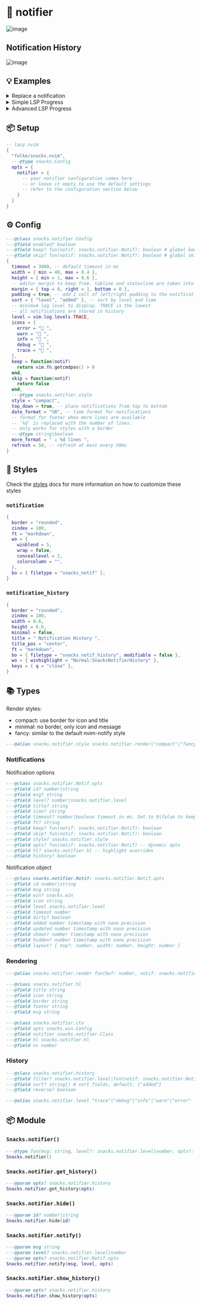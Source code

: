 # 🍿 notifier

![image](https://github.com/user-attachments/assets/b89eb279-08fb-40b2-9330-9a77014b9389)

## Notification History

![image](https://github.com/user-attachments/assets/0dc449f4-b275-49e4-a25f-f58efcba3079)

## 💡 Examples

<details><summary>Replace a notification</summary>

```lua
-- to replace an existing notification just use the same id.
-- you can also use the return value of the notify function as id.
for i = 1, 10 do
  vim.defer_fn(function()
    vim.notify("Hello " .. i, "info", { id = "test" })
  end, i * 500)
end
```

</details>

<details><summary>Simple LSP Progress</summary>

```lua
vim.api.nvim_create_autocmd("LspProgress", {
  ---@param ev {data: {client_id: integer, params: lsp.ProgressParams}}
  callback = function(ev)
    local spinner = { "⠋", "⠙", "⠹", "⠸", "⠼", "⠴", "⠦", "⠧", "⠇", "⠏" }
    vim.notify(vim.lsp.status(), "info", {
      id = "lsp_progress",
      title = "LSP Progress",
      opts = function(notif)
        notif.icon = ev.data.params.value.kind == "end" and " "
          or spinner[math.floor(vim.uv.hrtime() / (1e6 * 80)) % #spinner + 1]
      end,
    })
  end,
})
```

</details>

<details><summary>Advanced LSP Progress</summary>

![image](https://github.com/user-attachments/assets/a81b411c-150a-43ec-8def-87270c6f8dde)

```lua
---@type table<number, {token:lsp.ProgressToken, msg:string, done:boolean}[]>
local progress = vim.defaulttable()
vim.api.nvim_create_autocmd("LspProgress", {
  ---@param ev {data: {client_id: integer, params: lsp.ProgressParams}}
  callback = function(ev)
    local client = vim.lsp.get_client_by_id(ev.data.client_id)
    local value = ev.data.params.value --[[@as {percentage?: number, title?: string, message?: string, kind: "begin" | "report" | "end"}]]
    if not client or type(value) ~= "table" then
      return
    end
    local p = progress[client.id]

    for i = 1, #p + 1 do
      if i == #p + 1 or p[i].token == ev.data.params.token then
        p[i] = {
          token = ev.data.params.token,
          msg = ("[%3d%%] %s%s"):format(
            value.kind == "end" and 100 or value.percentage or 100,
            value.title or "",
            value.message and (" **%s**"):format(value.message) or ""
          ),
          done = value.kind == "end",
        }
        break
      end
    end

    local msg = {} ---@type string[]
    progress[client.id] = vim.tbl_filter(function(v)
      return table.insert(msg, v.msg) or not v.done
    end, p)

    local spinner = { "⠋", "⠙", "⠹", "⠸", "⠼", "⠴", "⠦", "⠧", "⠇", "⠏" }
    vim.notify(table.concat(msg, "\n"), "info", {
      id = "lsp_progress",
      title = client.name,
      opts = function(notif)
        notif.icon = #progress[client.id] == 0 and " "
          or spinner[math.floor(vim.uv.hrtime() / (1e6 * 80)) % #spinner + 1]
      end,
    })
  end,
})
```

</details>

<!-- docgen -->

## 📦 Setup

```lua
-- lazy.nvim
{
  "folke/snacks.nvim",
  ---@type snacks.Config
  opts = {
    notifier = {
      -- your notifier configuration comes here
      -- or leave it empty to use the default settings
      -- refer to the configuration section below
    }
  }
}
```

## ⚙️ Config

```lua
---@class snacks.notifier.Config
---@field enabled? boolean
---@field keep? fun(notif: snacks.notifier.Notif): boolean # global keep function
---@field skip? fun(notif: snacks.notifier.Notif): boolean # global skip function
{
  timeout = 3000, -- default timeout in ms
  width = { min = 40, max = 0.4 },
  height = { min = 1, max = 0.6 },
  -- editor margin to keep free. tabline and statusline are taken into account automatically
  margin = { top = 0, right = 1, bottom = 0 },
  padding = true, -- add 1 cell of left/right padding to the notification window
  sort = { "level", "added" }, -- sort by level and time
  -- minimum log level to display. TRACE is the lowest
  -- all notifications are stored in history
  level = vim.log.levels.TRACE,
  icons = {
    error = " ",
    warn = " ",
    info = " ",
    debug = " ",
    trace = " ",
  },
  keep = function(notif)
    return vim.fn.getcmdpos() > 0
  end,
  skip = function(notif)
    return false
  end,
  ---@type snacks.notifier.style
  style = "compact",
  top_down = true, -- place notifications from top to bottom
  date_format = "%R", -- time format for notifications
  -- format for footer when more lines are available
  -- `%d` is replaced with the number of lines.
  -- only works for styles with a border
  ---@type string|boolean
  more_format = " ↓ %d lines ",
  refresh = 50, -- refresh at most every 50ms
}
```

## 🎨 Styles

Check the [styles](https://github.com/folke/snacks.nvim/blob/main/docs/styles.md)
docs for more information on how to customize these styles

### `notification`

```lua
{
  border = "rounded",
  zindex = 100,
  ft = "markdown",
  wo = {
    winblend = 5,
    wrap = false,
    conceallevel = 2,
    colorcolumn = "",
  },
  bo = { filetype = "snacks_notif" },
}
```

### `notification_history`

```lua
{
  border = "rounded",
  zindex = 100,
  width = 0.6,
  height = 0.6,
  minimal = false,
  title = " Notification History ",
  title_pos = "center",
  ft = "markdown",
  bo = { filetype = "snacks_notif_history", modifiable = false },
  wo = { winhighlight = "Normal:SnacksNotifierHistory" },
  keys = { q = "close" },
}
```

## 📚 Types

Render styles:
* compact: use border for icon and title
* minimal: no border, only icon and message
* fancy: similar to the default nvim-notify style

```lua
---@alias snacks.notifier.style snacks.notifier.render|"compact"|"fancy"|"minimal"
```

### Notifications

Notification options

```lua
---@class snacks.notifier.Notif.opts
---@field id? number|string
---@field msg? string
---@field level? number|snacks.notifier.level
---@field title? string
---@field icon? string
---@field timeout? number|boolean timeout in ms. Set to 0|false to keep until manually closed
---@field ft? string
---@field keep? fun(notif: snacks.notifier.Notif): boolean
---@field skip? fun(notif: snacks.notifier.Notif): boolean
---@field style? snacks.notifier.style
---@field opts? fun(notif: snacks.notifier.Notif) -- dynamic opts
---@field hl? snacks.notifier.hl -- highlight overrides
---@field history? boolean
```

Notification object

```lua
---@class snacks.notifier.Notif: snacks.notifier.Notif.opts
---@field id number|string
---@field msg string
---@field win? snacks.win
---@field icon string
---@field level snacks.notifier.level
---@field timeout number
---@field dirty? boolean
---@field added number timestamp with nano precision
---@field updated number timestamp with nano precision
---@field shown? number timestamp with nano precision
---@field hidden? number timestamp with nano precision
---@field layout? { top?: number, width: number, height: number }
```

### Rendering

```lua
---@alias snacks.notifier.render fun(buf: number, notif: snacks.notifier.Notif, ctx: snacks.notifier.ctx)
```

```lua
---@class snacks.notifier.hl
---@field title string
---@field icon string
---@field border string
---@field footer string
---@field msg string
```

```lua
---@class snacks.notifier.ctx
---@field opts snacks.win.Config
---@field notifier snacks.notifier.Class
---@field hl snacks.notifier.hl
---@field ns number
```

### History

```lua
---@class snacks.notifier.history
---@field filter? snacks.notifier.level|fun(notif: snacks.notifier.Notif): boolean
---@field sort? string[] # sort fields, default: {"added"}
---@field reverse? boolean
```

```lua
---@alias snacks.notifier.level "trace"|"debug"|"info"|"warn"|"error"
```

## 📦 Module

### `Snacks.notifier()`

```lua
---@type fun(msg: string, level?: snacks.notifier.level|number, opts?: snacks.notifier.Notif.opts): number|string
Snacks.notifier()
```

### `Snacks.notifier.get_history()`

```lua
---@param opts? snacks.notifier.history
Snacks.notifier.get_history(opts)
```

### `Snacks.notifier.hide()`

```lua
---@param id? number|string
Snacks.notifier.hide(id)
```

### `Snacks.notifier.notify()`

```lua
---@param msg string
---@param level? snacks.notifier.level|number
---@param opts? snacks.notifier.Notif.opts
Snacks.notifier.notify(msg, level, opts)
```

### `Snacks.notifier.show_history()`

```lua
---@param opts? snacks.notifier.history
Snacks.notifier.show_history(opts)
```
